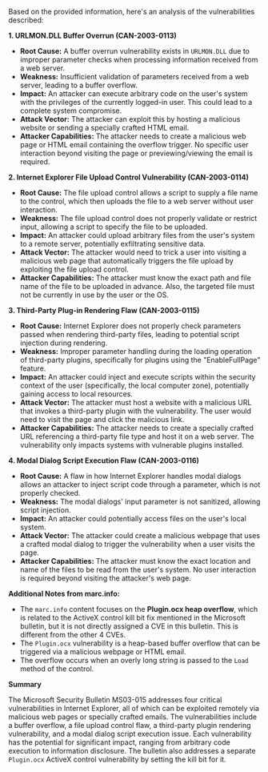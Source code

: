 Based on the provided information, here's an analysis of the vulnerabilities described:

**1. URLMON.DLL Buffer Overrun (CAN-2003-0113)**

*   **Root Cause:**  A buffer overrun vulnerability exists in `URLMON.DLL` due to improper parameter checks when processing information received from a web server.
*   **Weakness:** Insufficient validation of parameters received from a web server, leading to a buffer overflow.
*   **Impact:** An attacker can execute arbitrary code on the user's system with the privileges of the currently logged-in user. This could lead to a complete system compromise.
*   **Attack Vector:** The attacker can exploit this by hosting a malicious website or sending a specially crafted HTML email.
*   **Attacker Capabilities:** The attacker needs to create a malicious web page or HTML email containing the overflow trigger. No specific user interaction beyond visiting the page or previewing/viewing the email is required.

**2. Internet Explorer File Upload Control Vulnerability (CAN-2003-0114)**

*   **Root Cause:** The file upload control allows a script to supply a file name to the control, which then uploads the file to a web server without user interaction.
*   **Weakness:** The file upload control does not properly validate or restrict input, allowing a script to specify the file to be uploaded.
*   **Impact:** An attacker could upload arbitrary files from the user's system to a remote server, potentially exfiltrating sensitive data.
*   **Attack Vector:**  The attacker would need to trick a user into visiting a malicious web page that automatically triggers the file upload by exploiting the file upload control.
*   **Attacker Capabilities:** The attacker must know the exact path and file name of the file to be uploaded in advance. Also, the targeted file must not be currently in use by the user or the OS.

**3. Third-Party Plug-in Rendering Flaw (CAN-2003-0115)**

*   **Root Cause:** Internet Explorer does not properly check parameters passed when rendering third-party files, leading to potential script injection during rendering.
*   **Weakness:** Improper parameter handling during the loading operation of third-party plugins, specifically for plugins using the "EnableFullPage" feature.
*   **Impact:**  An attacker could inject and execute scripts within the security context of the user (specifically, the local computer zone), potentially gaining access to local resources.
*   **Attack Vector:**  The attacker must host a website with a malicious URL that invokes a third-party plugin with the vulnerability. The user would need to visit the page and click the malicious link.
*   **Attacker Capabilities:** The attacker needs to create a specially crafted URL referencing a third-party file type and host it on a web server. The vulnerability only impacts systems with vulnerable plugins installed.

**4. Modal Dialog Script Execution Flaw (CAN-2003-0116)**

*   **Root Cause:** A flaw in how Internet Explorer handles modal dialogs allows an attacker to inject script code through a parameter, which is not properly checked.
*   **Weakness:** The modal dialogs' input parameter is not sanitized, allowing script injection.
*   **Impact:** An attacker could potentially access files on the user's local system.
*   **Attack Vector:**  The attacker could create a malicious webpage that uses a crafted modal dialog to trigger the vulnerability when a user visits the page.
*   **Attacker Capabilities:** The attacker must know the exact location and name of the files to be read from the user's system. No user interaction is required beyond visiting the attacker's web page.

**Additional Notes from marc.info:**

*   The `marc.info` content focuses on the **Plugin.ocx heap overflow**, which is related to the ActiveX control kill bit fix mentioned in the Microsoft bulletin, but it is not directly assigned a CVE in this bulletin. This is different from the other 4 CVEs.
*   The `Plugin.ocx` vulnerability is a heap-based buffer overflow that can be triggered via a malicious webpage or HTML email.
*   The overflow occurs when an overly long string is passed to the `Load` method of the control.

**Summary**

The Microsoft Security Bulletin MS03-015 addresses four critical vulnerabilities in Internet Explorer, all of which can be exploited remotely via malicious web pages or specially crafted emails. The vulnerabilities include a buffer overflow, a file upload control flaw, a third-party plugin rendering vulnerability, and a modal dialog script execution issue. Each vulnerability has the potential for significant impact, ranging from arbitrary code execution to information disclosure.
The bulletin also addresses a separate `Plugin.ocx` ActiveX control vulnerability by setting the kill bit for it.